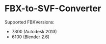 FBX-to-SVF-Converter
====================
Supported FBXVersions:
* 7300 (Autodesk 2013)
* 6100 (Blender 2.6)
